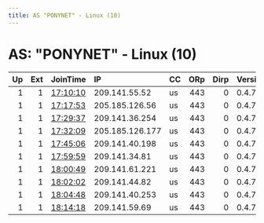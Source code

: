 ```yaml
---
title: AS "PONYNET" - Linux (10)
---
```


# AS: "PONYNET" - Linux (10)

|   Up |   Ext | JoinTime                                                                                              | IP              | CC   |   ORp |   Dirp | Version   | Contact                | Nickname      |   eFamMembers |
|-----:|------:|:------------------------------------------------------------------------------------------------------|:----------------|:-----|------:|-------:|:----------|:-----------------------|:--------------|--------------:|
|    1 |     1 | [17:10:10](https://nusenu.github.io/OrNetStats/w/relay/F2CDFACC9D0D607F930FDFCD4B825E333F20C80F.html) | 209.141.55.52   | us   |   443 |      0 | 0.4.7.7   | mocneakcje@asapmail.me | LolifoxPoland |             1 |
|    1 |     1 | [17:17:53](https://nusenu.github.io/OrNetStats/w/relay/4B54B0A5747845A23555E3E075FFCDD814BE0678.html) | 205.185.126.56  | us   |   443 |      0 | 0.4.7.7   | mocneakcje@asapmail.me | LolifoxPoland |             1 |
|    1 |     1 | [17:29:37](https://nusenu.github.io/OrNetStats/w/relay/97FDC7ADB03E64CB89ED327E31DB3A2C27260F5A.html) | 209.141.36.254  | us   |   443 |      0 | 0.4.7.7   | mocneakcje@asapmail.me | LolifoxPoland |             1 |
|    1 |     1 | [17:32:09](https://nusenu.github.io/OrNetStats/w/relay/C2B150E3596F53ABC6852311DC88015DF82FE267.html) | 205.185.126.177 | us   |   443 |      0 | 0.4.7.7   | mocneakcje@asapmail.me | LolifoxPoland |             1 |
|    1 |     1 | [17:45:06](https://nusenu.github.io/OrNetStats/w/relay/F4BC0A8359170527CD9210023E8E9B8F0861BF02.html) | 209.141.40.198  | us   |   443 |      0 | 0.4.7.7   | mocneakcje@asapmail.me | LolifoxPoland |             1 |
|    1 |     1 | [17:59:59](https://nusenu.github.io/OrNetStats/w/relay/5496B59BB4BB786A5D79D92B54170DF8094CF74A.html) | 209.141.34.81   | us   |   443 |      0 | 0.4.7.7   | mocneakcje@asapmail.me | LolifoxPoland |             1 |
|    1 |     1 | [18:00:49](https://nusenu.github.io/OrNetStats/w/relay/50DEB71BF2ADA8741433FA65DAE22BE5366348C3.html) | 209.141.61.221  | us   |   443 |      0 | 0.4.7.7   | mocneakcje@asapmail.me | LolifoxPoland |             1 |
|    1 |     1 | [18:02:02](https://nusenu.github.io/OrNetStats/w/relay/C36BE95C5841759C11D88B7CDAD90E28817C4E20.html) | 209.141.44.82   | us   |   443 |      0 | 0.4.7.7   | mocneakcje@asapmail.me | LolifoxPoland |             1 |
|    1 |     1 | [18:04:48](https://nusenu.github.io/OrNetStats/w/relay/30BD7B77134332C566B35D2EBFF7A2732C7F542B.html) | 209.141.40.253  | us   |   443 |      0 | 0.4.7.7   | mocneakcje@asapmail.me | LolifoxPoland |             1 |
|    1 |     1 | [18:14:18](https://nusenu.github.io/OrNetStats/w/relay/DEF99DC07954A348E00757E8120AB2571BBDC4CC.html) | 209.141.59.69   | us   |   443 |      0 | 0.4.7.7   | mocneakcje@asapmail.me | LolifoxPoland |             1 |
